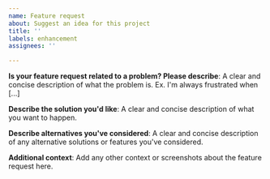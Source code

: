```yaml
---
name: Feature request
about: Suggest an idea for this project
title: ''
labels: enhancement
assignees: ''

---
```


**Is your feature request related to a problem? Please describe**:
A clear and concise description of what the problem is. Ex. I'm always frustrated when [...]

**Describe the solution you'd like**:
A clear and concise description of what you want to happen.

**Describe alternatives you've considered**:
A clear and concise description of any alternative solutions or features you've considered.

**Additional context**:
Add any other context or screenshots about the feature request here.
